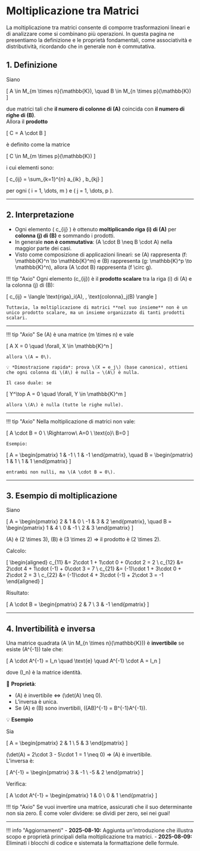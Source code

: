 # Moltiplicazione tra Matrici

La moltiplicazione tra matrici consente di comporre trasformazioni lineari e di analizzare come si combinano più operazioni. In questa pagina ne presentiamo la definizione e le proprietà fondamentali, come associatività e distributività, ricordando che in generale non è commutativa.

## 1. Definizione
Siano  

\[
A \in M_{m \times n}(\mathbb{K}), \quad B \in M_{n \times p}(\mathbb{K})
\]

due matrici tali che **il numero di colonne di \(A\)** coincida con **il numero di righe di \(B\)**.  
Allora il **prodotto**  

\[
C = A \cdot B
\]

è definito come la matrice  

\[
C \in M_{m \times p}(\mathbb{K})
\]

i cui elementi sono:

\[
c_{ij} = \sum_{k=1}^{n} a_{ik} \, b_{kj}
\]

per ogni \( i = 1, \dots, m \) e \( j = 1, \dots, p \).

---

## 2. Interpretazione

- Ogni elemento \( c_{ij} \) è ottenuto **moltiplicando riga \(i\) di \(A\)** per **colonna \(j\) di \(B\)** e sommando i prodotti.
- In generale **non è commutativa**: \(A \cdot B \neq B \cdot A\) nella maggior parte dei casi.
- Visto come composizione di applicazioni lineari: se \(A\) rappresenta \(f: \mathbb{K}^n \to \mathbb{K}^m\) e \(B\) rappresenta \(g: \mathbb{K}^p \to \mathbb{K}^n\), allora \(A \cdot B\) rappresenta \(f \circ g\).

!!! tip "Axio"
    Ogni elemento \(c_{ij}\) è il **prodotto scalare** tra la riga \(i\) di \(A\) e la colonna \(j\) di \(B\):

\[
c_{ij} = \langle \text{riga}_i(A), \, \text{colonna}_j(B) \rangle
\]

    Tuttavia, la moltiplicazione di matrici **nel suo insieme** non è un unico prodotto scalare, ma un insieme organizzato di tanti prodotti scalari.

---

!!! tip "Axio"
    Se \(A\) è una matrice \(m \times n\) e vale

\[
A X = 0 \quad \forall\, X \in \mathbb{K}^n
\]

    allora \(A = 0\).

    💡 *Dimostrazione rapida*: prova \(X = e_j\) (base canonica), ottieni che ogni colonna di \(A\) è nulla ⇒ \(A\) è nulla.

    Il caso duale: se

\[
Y^\top A = 0 \quad \forall\, Y \in \mathbb{K}^m
\]

    allora \(A\) è nulla (tutte le righe nulle).

---

!!! tip "Axio"
    Nella moltiplicazione di matrici non vale:

\[
A \cdot B = 0 \ \Rightarrow\ A=0 \ \text{o}\ B=0
\]

    Esempio:

\[
A =
\begin{pmatrix}
1 & -1 \\
1 & -1
\end{pmatrix},
\quad
B =
\begin{pmatrix}
1 & 1 \\
1 & 1
\end{pmatrix}
\]

    entrambi non nulli, ma \(A \cdot B = 0\).

---

## 3. Esempio di moltiplicazione

Siano  

\[
A =
\begin{pmatrix}
2 & 1 & 0 \\
-1 & 3 & 2
\end{pmatrix},
\quad
B =
\begin{pmatrix}
1 & 4 \\
0 & -1 \\
2 & 3
\end{pmatrix}
\]

\(A\) è \(2 \times 3\), \(B\) è \(3 \times 2\) ⇒ il prodotto è \(2 \times 2\).

Calcolo:

\[
\begin{aligned}
c_{11} &= 2\cdot 1 + 1\cdot 0 + 0\cdot 2 = 2 \\
c_{12} &= 2\cdot 4 + 1\cdot (-1) + 0\cdot 3 = 7 \\
c_{21} &= (-1)\cdot 1 + 3\cdot 0 + 2\cdot 2 = 3 \\
c_{22} &= (-1)\cdot 4 + 3\cdot (-1) + 2\cdot 3 = -1
\end{aligned}
\]

Risultato:

\[
A \cdot B =
\begin{pmatrix}
2 & 7 \\
3 & -1
\end{pmatrix}
\]

---

## 4. Invertibilità e inversa

Una matrice quadrata \(A \in M_{n \times n}(\mathbb{K})\) è **invertibile** se esiste \(A^{-1}\) tale che:

\[
A \cdot A^{-1} = I_n \quad \text{e} \quad A^{-1} \cdot A = I_n
\]

dove \(I_n\) è la matrice identità.

📌 **Proprietà**:
- \(A\) è invertibile ⇔ \(\det(A) \neq 0\).
- L’inversa è unica.
- Se \(A\) e \(B\) sono invertibili, \((AB)^{-1} = B^{-1}A^{-1}\).

💡 **Esempio**

Sia  

\[
A =
\begin{pmatrix}
2 & 1 \\
5 & 3
\end{pmatrix}
\]

\(\det(A) = 2\cdot 3 - 5\cdot 1 = 1 \neq 0\) ⇒ \(A\) è invertibile.  
L’inversa è:

\[
A^{-1} =
\begin{pmatrix}
3 & -1 \\
-5 & 2
\end{pmatrix}
\]

Verifica:

\[
A \cdot A^{-1} =
\begin{pmatrix}
1 & 0 \\
0 & 1
\end{pmatrix}
\]

!!! tip "Axio"
    Se vuoi invertire una matrice, assicurati che il suo determinante non sia zero. È come voler dividere: se dividi per zero, sei nei guai!

---

!!! info "Aggiornamenti"
    - **2025-08-10:** Aggiunta un'introduzione che illustra scopo e proprietà principali della moltiplicazione tra matrici.
    - **2025-08-09:** Eliminati i blocchi di codice e sistemata la formattazione delle formule.

